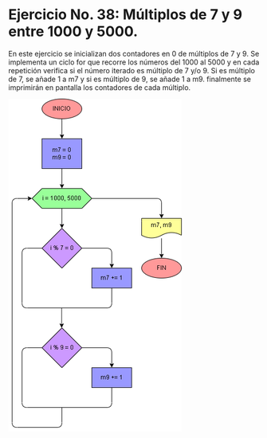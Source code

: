 # Ejercicio No. 38: Múltiplos de 7 y 9 entre 1000 y 5000.

En este ejercicio se inicializan dos contadores en 0 de múltiplos de 7 y 9. Se implementa un ciclo for que recorre los números del 1000 al 5000 y en cada repetición verifica si el número iterado es múltiplo de 7 y/o 9. Si es múltiplo de 7, se añade 1 a m7 y si es múltiplo de 9, se añade 1 a m9. finalmente se imprimirán en pantalla los contadores de cada múltiplo.

![Diagrama](diagrama.png "diagrama de flujo")